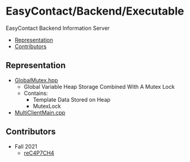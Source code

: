 # EasyContact/Backend/Executable
EasyContact Backend Information Server
- [Representation](#representation)
- [Contributors](#contributors)

## Representation
- [GlobalMutex.hpp](GlobalMutex.hpp)
  - Global Variable Heap Storage Combined With A Mutex Lock
  - Contains:
    - Template<T> Data Stored on Heap
    - MutexLock
- [MultiClientMain.cpp](MultiClientMain.cpp)
  
## Contributors
- Fall 2021
  - [reC4P7CH4](https://github.com/reC4P7CH4/)

